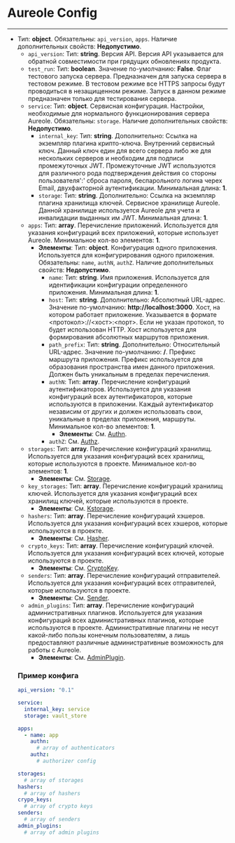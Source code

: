 # Aureole Config
***
- Тип: **object**. Обязательны: `api_version`, `apps`. Наличие дополнительных свойств: **Недопустимо**.
  - `api_version`: Тип: **string**. Версия API. Версия API указывается для обратной совместимости при грядущих обновлениях продукта.
  - `test_run`: Тип: **boolean**. Значение по-умолчанию: **False**. Флаг тестового запуска сервера. Предназначен для запуска сервера в тестовом режиме. В тестовом режиме все HTTPS запросы будут проводиться в незащищенном режиме. Запуск в данном режиме предназначен только для тестирования сервера.
  - `service`: Тип: **object**. Сервисная конфигурация. Настройки, необходимые для нормального функционирования сервера Aureole. Обязательны: `storage`. Наличие дополнительных свойств: **Недопустимо**.
    - `internal_key`: Тип: **string**. Дополнительно: Ссылка на экземпляр плагина крипто-ключа. Внутренний сервисный ключ. Данный ключ един для всего сервера либо же для нескольких серверов и необходим для подписи промежуточных JWT. Промежуточные JWT используются для различного рода подтверждения действия со стороны пользователя':' сброса пароля, беспарольного логина черех Email, двухфакторной аутентификации. Минимальная длина: **1**.
    - `storage`: Тип: **string**. Дополнительно: Ссылка на экземпляр плагина хранилища ключей. Сервисное хранилище Aureole. Данной хранилище используется Aureole для учета и инвалидации выданных им JWT. Минимальная длина: **1**.
  - `apps`: Тип: **array**. Перечисление приложений. Используется для указания конфигураций всех приложений, которые использует Aureole. Минимальное кол-во элементов: **1**.
    - **Элементы**: Тип: **object**. Конфигурация одного приложения. Используется для конфигурирования одного приложения. Обязательны: `name`, `authN`, `authZ`. Наличие дополнительных свойств: **Недопустимо**.
      - `name`: Тип: **string**. Имя приложения. Используется для идентификации конфигурации определенного приложения. Минимальная длина: **1**.
      - `host`: Тип: **string**. Дополнительно: Абсолютный URL-адрес. Значение по-умолчанию: **http://localhost:3000**. Хост, на котором работает приложение. Указывается в формате <протокол>://<хост>:<порт>. Если не указан протокол, то будет использован HTTP. Хост используется для формирования абсолютных маршрутов приложения.
      - `path_prefix`: Тип: **string**. Дополнительно: Относительный URL-адрес. Значение по-умолчанию: **/**. Префикс маршрута приложения. Префикс используется для образования пространства имен данного приложения. Должен быть уникальным в пределах перечисления.
      - `authN`: Тип: **array**. Перечисление конфигураций аутентификаторов. Используется для указания конфигураций всех аутентификаторов, которые используются в приложении. Каждый аутентификатор независим от других и должен использовать свои, уникальные в пределах приложения, маршруты. Минимальное кол-во элементов: **1**.
        - **Элементы**: См. [Authn](./authn.md).
      - `authZ`: См. [Authz](./authz.md).
  - `storages`: Тип: **array**. Перечисление конфигураций хранилищ. Используется для указания конфигураций всех хранилищ, которые используются в проекте. Минимальное кол-во элементов: **1**.
    - **Элементы**: См. [Storage](./storage.md).
  - `key_storages`: Тип: **array**. Перечисление конфигураций хранилищ ключей. Используется для указания конфигураций всех хранилищ ключей, которые используются в проекте.
    - **Элементы**: См. [Kstorage](./kstorage.md).
  - `hashers`: Тип: **array**. Перечисление конфигураций хэшеров. Используется для указания конфигураций всех хэшеров, которые используются в проекте.
    - **Элементы**: См. [Hasher](./hasher.md).
  - `crypto_keys`: Тип: **array**. Перечисление конфигураций ключей. Используется для указания конфигураций всех ключей, которые используются в проекте.
    - **Элементы**: См. [CryptoKey](./crypto_key.md).
  - `senders`: Тип: **array**. Перечисление конфигураций отправителей. Используется для указания конфигураций всех отправителей, которые используются в проекте.
    - **Элементы**: См. [Sender](./sender.md).
  - `admin_plugins`: Тип: **array**. Перечисление конфигураций административных плагинов. Используется для указания конфигураций всех административных плагинов, которые используются в проекте. Административные плагины не несут какой-либо пользы конечным пользователям, а лишь предоставляют различные административные возможность для работы с Aureole.
    - **Элементы**: См. [AdminPlugin](./admin_plugin.md).
  ### Пример конфига
  ```yaml
  api_version: "0.1"
  
  service:
    internal_key: service
    storage: vault_store
  
  apps:
    - name: app
      authn:
        # array of authenticators
      authz:
        # authorizer config
  
  storages:
    # array of storages
  hashers:
    # array of hashers
  crypo_keys:
    # array of crypto keys
  senders:
    # array of senders
  admin_plugins:
    # array of admin plugins
  ```

